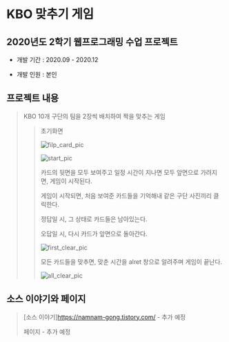 # KBO  맞추기 게임
## 2020년도 2학기 웹프로그래밍 수업 프로젝트
* 개발 기간 : 2020.09 - 2020.12

* 개발 인원 : 본인

## 프로젝트 내용
> KBO 10개 구단의 팀을 2장씩 배치하여 짝을 맞추는 게임
> 
>> 초기화면
>> 
>> ![filp_card_pic](https://github.com/17namK/cardMatch_Game/assets/106642497/b2bd0740-6b4c-4631-b403-aaec5aca6893)
>>
>> ![start_pic](https://github.com/17namK/cardMatch_Game/assets/106642497/d534057d-38ae-4370-894d-bbba4c49a0c8)
>>
>> 카드의 뒷면을 모두 보여주고 일정 시간이 지나면 모두 앞면으로 가려지면, 게임이 시작된다.
>>
>> 게임이 시작되면, 처음 보여준 카드들을 기억해내 같은 구단 사진끼리 클릭한다.
>>
>> 정답일 시, 그 상태로 카드들은 남아있는다.
>>
>> 오답일 시, 다시 카드가 앞면으로 돌아간다.
>>
>> ![first_clear_pic](https://github.com/17namK/cardMatch_Game/assets/106642497/2406e3e0-f75f-4cb8-bf75-4ff65d4967ec)
>>
>> 모든 카드들을 맞추면, 맞춘 시간을 alret 창으로 알려주며 게임이 끝난다.
>>
>> ![all_clear_pic](https://github.com/17namK/cardMatch_Game/assets/106642497/523ca65b-0080-42f5-9519-1b098343f74f)
>>

## 소스 이야기와 페이지
> [소스 이야기]<https://namnam-gong.tistory.com/> - 추가 예정
> 
> 페이지 - 추가 예정



